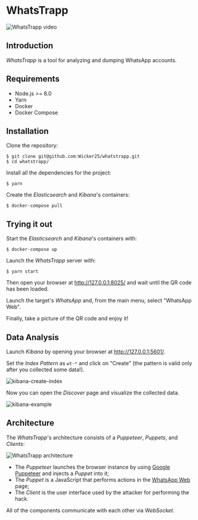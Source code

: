 # WhatsTrapp

![WhatsTrapp video](https://media.giphy.com/media/1gQ65LmOcgLwe1XKWl/giphy.gif)

## Introduction
*WhatsTrapp* is a tool for analyzing and dumping WhatsApp accounts.

## Requirements

- Node.js >= 8.0
- Yarn
- Docker
- Docker Compose

## Installation

Clone the repository:
```
$ git clone git@github.com:Wicker25/whatstrapp.git
$ cd whatstrapp/
```

Install all the dependencies for the project:
```
$ yarn
```

Create the *Elasticsearch* and *Kibana*'s containers:
```
$ docker-compose pull
```

## Trying it out

Start the *Elasticsearch* and *Kibana*'s containers with:
```
$ docker-compose up
```

Launch the *WhatsTrapp* server with:
```
$ yarn start
```

Then open your browser at http://127.0.0.1:8025/ and wait until the QR code has been loaded.

Launch the target's *WhatsApp* and, from the main menu, select "WhatsApp Web".

Finally, take a picture of the QR code and enjoy it!

## Data Analysis

Launch *Kibana* by opening your browser at http://127.0.0.1:5601/.

Set the *Index Pattern* as `wt-*` and click on "Create" (the pattern is valid only after you collected some data!).

![kibana-create-index](https://user-images.githubusercontent.com/500733/45918766-bd41cf00-be83-11e8-8cfb-c363e6f5fa91.png)

Now you can open the *Discover* page and visualize the collected data.

![kibana-example](https://user-images.githubusercontent.com/500733/45918960-88834700-be86-11e8-963e-0cc0f3660085.png)

## Architecture

The *WhatsTrapp*'s architecture consists of a *Puppeteer*, *Puppets*, and *Clients*:

![WhatsTrapp architecture](https://user-images.githubusercontent.com/500733/45647051-d54cd380-babc-11e8-8906-d277456ed211.png)

- The *Puppeteer* launches the browser instance by using [Google Puppeteer](https://github.com/GoogleChrome/puppeteer) and injects a *Puppet* into it;
- The *Puppet* is a JavaScript that performs actions in the [WhatsApp Web](https://web.whatsapp.com/) page;
- The *Client* is the user interface used by the attacker for performing the hack.

All of the components communicate with each other via *WebSocket*.
